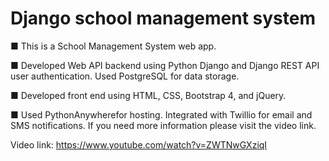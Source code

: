 # Django school management system

■ This is a School Management System web app.

■ Developed Web API backend using Python Django and Django REST API user authentication. Used PostgreSQL for data storage.

■ Developed front end using HTML, CSS, Bootstrap 4, and jQuery.

■ Used PythonAnywherefor hosting. Integrated with Twillio for email and SMS notifications.
If you need more information please visit the video link.


Video link: https://www.youtube.com/watch?v=ZWTNwGXziqI
